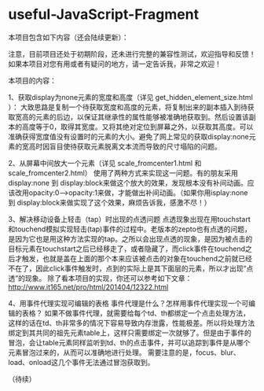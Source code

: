 useful-JavaScript-Fragment
==========================
本项目包含如下内容（还会陆续更新）：

注意，目前项目还处于初期阶段，还未进行完整的兼容性测试，欢迎指导和反馈！如果本项目对您有用或者有疑问的地方，请一定告诉我，非常之欢迎！

本项目的内容：

1、获取display为none元素的宽度和高度（详见 get_hidden_element_size.html ）：
大致思路是复制一个待获取宽度和高度的元素，将复制出来的副本插入到待获取宽高的元素的后边，以保证其继承性的属性能够被准确地获取到。然后设置该副本的高度等于0，取得其宽度。又将其绝对定位到屏幕之外，以获取其高度。可以准确获得宽度值没有设置时的元素的大小。避免了网上常见的获取display:none元素的宽高时因盲目使待获取元素脱离文本流而导致的尺寸塌陷的问题。

2、从屏幕中间放大一个元素（详见 scale_fromcenter1.html 和 scale_fromcenter2.html）
使用了两种方式来实现这一问题。有的朋友采用display:none 到 display:block来做这个放大的效果，发现根本没有补间动画。应该改用opacity:0-->opacity:1来做，才能做出补间动画。（如果你用isplay:none 到 display:block来做实现了这个效果，麻烦告诉我，感激不尽！）

3、解决移动设备上轻击（tap）时出现的点透问题
点透现象出现在用touchstart和touchend模拟实现轻击(tap)事件的过程中。老版本的zepto也有点透的问题，是因为它也是用这种方法实现的tap。之所以会出现点透的现象，是因为被点击的目标元素在touchstart之后已经移走了，或者隐藏了，而click事件在touchend之后才触发，也就是盖在上面的那个本来应该被点击的对象在touchend之前就已经不在了，因此click事件触发时，点到的实际上是其下面层的元素，所以才出现“点透”的现象。
除了看本项目的实现，你还可以参考如下文章：
http://www.it165.net/pro/html/201404/12322.html

4、用事件代理实现可编辑的表格
事件代理是什么？怎样用事件代理实现一个可编辑的表格？
如果不做事件代理，就需要给每个td、th都绑定一个点击处理方法，这样的话在td、th非常多的情况下容易导致内存泄露，性能极差。所以将处理方法绑定到其共同的祖先元素table上，这样只需要绑定一次就够了。但是由于事件的冒泡，会让table元素同样监听到td、th的点击事件，并可以追踪到事件是从哪个元素冒泡过来的，从而可以准确地进行处理。
需要注意的是，focus、blur、load、onload这几个事件无法通过冒泡获取到。

（待续）

